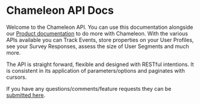 # Chameleon API Docs

Welcome to the Chameleon API. You can use this documentation alongside our [Product documentation](https://help.trychameleon.com) to do more with Chameleon. With the various APIs available you can Track Events, store properties on your User Profiles, see your Survey Responses, assess the size of User Segments and much more.

The API is straight forward, flexible and designed with RESTful intentions. It is consistent in its application of parameters/options and paginates with cursors.

 If you have any questions/comments/feature requests they can be [submitted here](https://app.trychameleon.com/help/request).
 